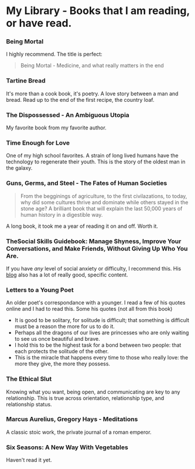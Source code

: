 # My Library - Books that I am reading, or have read.

### Being Mortal
I highly recommend. The title is perfect:
> Being Mortal - Medicine, and what really matters in the end

### Tartine Bread
It's more than a cook book, it's poetry. A love story between a man and bread.
Read up to the end of the first recipe, the country loaf.

### The Dispossessed - An Ambiguous Utopia
My favorite book from my favorite author.

### Time Enough for Love
One of my high school favorites. A strain of long lived humans have the technology to regenerate their youth. This is the story of the oldest man in the galaxy.  

### Guns, Germs, and Steel - The Fates of Human Societies
> From the begginings of agriculture, to the first civilazations, to today, why did some cultures thrive and dominate while others stayed in the stone age? A brilliant book that will explain the last 50,000 years of human history in a digestible way.

A long book, it took me a year of reading it on and off. Worth it.

### TheSocial Skills Guidebook: Manage Shyness, Improve Your Conversations, and Make Friends, Without Giving Up Who You Are.
If you have _any_ level of social anxiety or difficulty, I recommend this. His [blog](https://www.succeedsocially.com/thesocialskillsguidebook) also has a lot of really good, specific content.

### Letters to a Young Poet
An older poet's correspondance with a younger. I read a few of his quotes online and I had to read this. Some his quotes (not all from this book)
* It is good to be solitary, for solitude is difficult; that something is difficult must be a reason the more for us to do it.
* Perhaps all the dragons of our lives are princesses who are only waiting to see us once beautiful and brave.
* I hold this to be the highest task for a bond between two people: that each protects the solitude of the other.
* This is the miracle that happens every time to those who really love: the more they give, the more they possess.

### The Ethical Slut
Knowing what you want, being open, and communicating are key to any relationship. This is true across orientation, relationship type, and relationship status.

### Marcus Aurelius, Gregory Hays - Meditations
A classic stoic work, the private journal of a roman emperor.

### Six Seasons: A New Way With Vegetables
Haven't read it yet.
